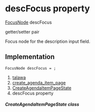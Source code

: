 
<div>

# descFocus property

</div>


[FocusNode](https://api.flutter.dev/flutter/widgets/FocusNode-class.html)
descFocus


getter/setter pair




Focus node for the description input field.



## Implementation

``` language-dart
FocusNode descFocus = ;
```







1.  [talawa](../../index.md)
2.  [create_agenda_item_page](../../views_after_auth_screens_events_create_agenda_item_page/)
3.  [CreateAgendaItemPageState](../../views_after_auth_screens_events_create_agenda_item_page/CreateAgendaItemPageState-class.md)
4.  descFocus property

##### CreateAgendaItemPageState class







